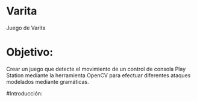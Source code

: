 Varita
======

Juego de Varita 

# Objetivo:

Crear  un juego que detecte el movimiento de un control de consola Play Station mediante la herramienta OpenCV 
para efectuar diferentes ataques modelados mediante gramáticas.

#Introducción:

